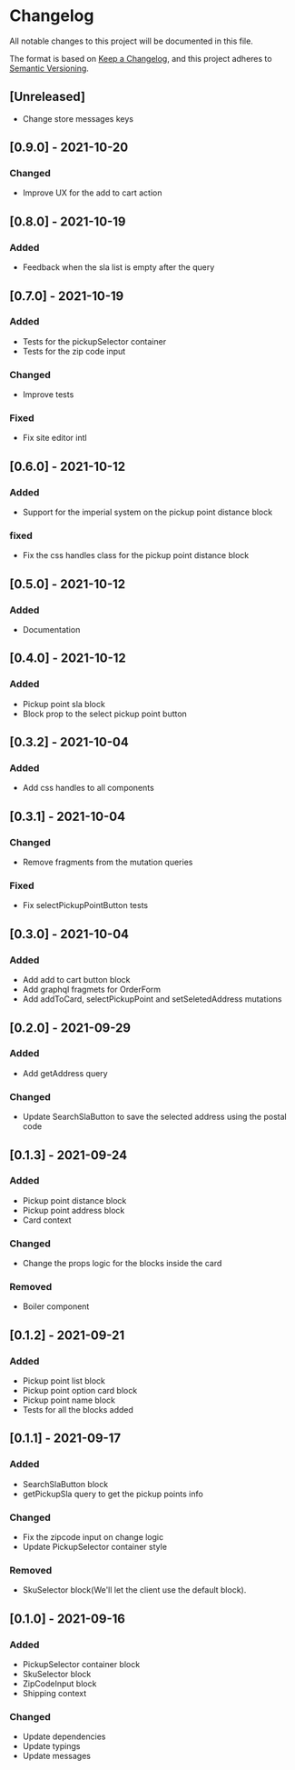 # Changelog

All notable changes to this project will be documented in this file.

The format is based on [Keep a Changelog](https://keepachangelog.com/en/1.0.0/),
and this project adheres to [Semantic Versioning](https://semver.org/spec/v2.0.0.html).

## [Unreleased]

- Change store messages keys

## [0.9.0] - 2021-10-20

### Changed

- Improve UX for the add to cart action

## [0.8.0] - 2021-10-19

### Added

- Feedback when the sla list is empty after the query

## [0.7.0] - 2021-10-19

### Added

- Tests for the pickupSelector container
- Tests for the zip code input

### Changed

- Improve tests

### Fixed

- Fix site editor intl

## [0.6.0] - 2021-10-12

### Added

- Support for the imperial system on the pickup point distance block

### fixed

- Fix the css handles class for the pickup point distance block

## [0.5.0] - 2021-10-12

### Added

- Documentation

## [0.4.0] - 2021-10-12

### Added

- Pickup point sla block
- Block prop to the select pickup point button

## [0.3.2] - 2021-10-04

### Added

- Add css handles to all components

## [0.3.1] - 2021-10-04

### Changed

- Remove fragments from the mutation queries

### Fixed

- Fix selectPickupPointButton tests

## [0.3.0] - 2021-10-04

### Added

- Add add to cart button block
- Add graphql fragmets for OrderForm
- Add addToCard, selectPickupPoint and setSeletedAddress mutations

## [0.2.0] - 2021-09-29

### Added

- Add getAddress query

### Changed

- Update SearchSlaButton to save the selected address using the postal code

## [0.1.3] - 2021-09-24

### Added

- Pickup point distance block
- Pickup point address block
- Card context

### Changed

- Change the props logic for the blocks inside the card

### Removed

- Boiler component

## [0.1.2] - 2021-09-21

### Added

- Pickup point list block
- Pickup point option card block
- Pickup point name block
- Tests for all the blocks added

## [0.1.1] - 2021-09-17

### Added

- SearchSlaButton block
- getPickupSla query to get the pickup points info

### Changed

- Fix the zipcode input on change logic
- Update PickupSelector container style

### Removed

- SkuSelector block(We'll let the client use the default block).

## [0.1.0] - 2021-09-16

### Added

- PickupSelector container block
- SkuSelector block
- ZipCodeInput block
- Shipping context

### Changed

- Update dependencies
- Update typings
- Update messages
